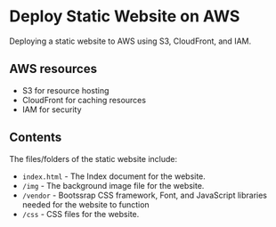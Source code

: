 # Deploy Static Website on AWS
Deploying a static website to AWS using S3, CloudFront, and IAM.

## AWS resources
- S3 for resource hosting
- CloudFront for caching resources
- IAM for security

## Contents
The files/folders of the static website include: 
- ```index.html``` - The Index document for the website.
- ```/img``` - The background image file for the website.
- ```/vendor``` - Bootssrap CSS framework, Font, and JavaScript libraries needed for the website to function
- ```/css``` - CSS files for the website.